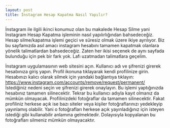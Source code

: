 ```yaml
---
layout: post
title: İnstagram Hesap Kapatma Nasıl Yapılır?
---
```


İnstagram ile ilgili ikinci konumuz olan bu makalede Hesap Silme yani İnstagram Hesap Kapatma işleminin nasıl yapılırlığından bahsedeceğiz. Hesap silme/kapatma işlemi geçici ve süresiz olmak üzere ikiye ayrılıyor. Biz bu sayfamızda asıl amacı instagram hesabını tamamen kapatmak olanlara yönelik talimatlardan bahsedeceğiz. Zaten her ikisi seçenek de aynı sayfada bulunduğu için pek bir fark yok. Lafı uzatmadan talimatlara geçelim.

İnstagram uygulamasının web sitesini açın.
Kullanıcı adı ve şifrenizi girerek hesabınıza giriş yapın.
Profil ikonuna tıklayarak kendi profilinize girin.
Hesabınızı kalıcı olarak silmek için yandaki bağlantıya tıklayın: <a rel="nofollow noopener" href="https://www.instagram.com/accounts/remove/request/permanent/">https://www.instagram.com/accounts/remove/request/permanent/</a>
İstediğiniz nedeni seçin ve şifrenizi girerek onaylayın.
Bu işlemi yaptığınızda hesabınız tamamen silinecektir. Tekrar bu kullanıcı adıyla kayıt olmanız da mümkün olmayacak. Profilinizdeki fotoğraflar da tamamen silinecektir. Fakat profiliniz  herkese açık ise bazı siteler veya kişiler fotoğraflarınızı yedekleyip yayınlamış olabilir. Yani o fotoğrafları herkese açık yayınladığınız için isteyen istediği gibi kullanabilir anlamına gelmektedir. Dolayısıyla kopyalanan bu fotoğrafları silmeniz mümkün olmayacaktır.
